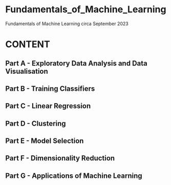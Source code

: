 # Fundamentals_of_Machine_Learning
Fundamentals of Machine Learning circa September 2023


# CONTENT
## Part A - Exploratory Data Analysis and Data Visualisation
## Part B - Training Classifiers
## Part C - Linear Regression
## Part D - Clustering
## Part E - Model Selection
## Part F - Dimensionality Reduction
## Part G - Applications of Machine Learning
